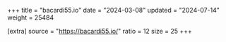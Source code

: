 +++
title = "bacardi55.io"
date = "2024-03-08"
updated = "2024-07-14"
weight = 25484

[extra]
source = "https://bacardi55.io/"
ratio = 12
size = 25
+++
